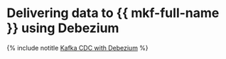 # Delivering data to {{ mkf-full-name }} using Debezium

{% include notitle [Kafka CDC with Debezium](../../_tutorials/dataplatform/debezium-mpg.md) %}
